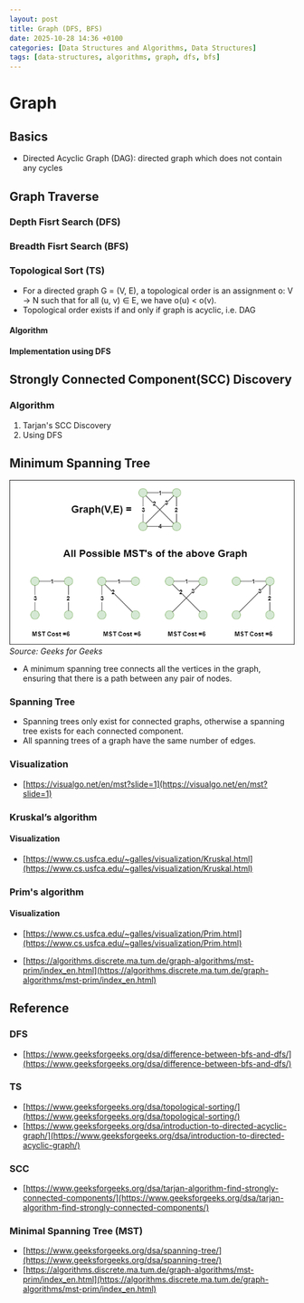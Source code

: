 ```yaml
---
layout: post
title: Graph (DFS, BFS)
date: 2025-10-28 14:36 +0100
categories: [Data Structures and Algorithms, Data Structures]
tags: [data-structures, algorithms, graph, dfs, bfs]
---
```


# Graph

## Basics

* Directed Acyclic Graph (DAG): directed graph which does not contain any cycles

## Graph Traverse

### Depth Fisrt Search (DFS)

### Breadth Fisrt Search (BFS)

### Topological Sort (TS)

* For a directed graph G = (V, E), a topological order is an assignment o: V → N such that for all (u, v) ∈ E, we have o(u) < o(v).
* Topological order exists if and only if graph is acyclic, i.e. DAG

#### Algorithm

#### Implementation using DFS

## Strongly Connected Component(SCC) Discovery

### Algorithm

1. Tarjan's SCC Discovery
2. Using DFS


## Minimum Spanning Tree

![MST-image](/assets/img/data-structures/mst.png) _Source: Geeks for Geeks_

* A minimum spanning tree connects all the vertices in the graph, ensuring that there is a path between any pair of nodes.

### Spanning Tree

* Spanning trees only exist for connected graphs, otherwise a spanning tree exists for each connected component.
* All spanning trees of a graph have the same number of edges.

### Visualization

* [https://visualgo.net/en/mst?slide=1](https://visualgo.net/en/mst?slide=1)

### Kruskal’s algorithm

#### Visualization

* [https://www.cs.usfca.edu/~galles/visualization/Kruskal.html](https://www.cs.usfca.edu/~galles/visualization/Kruskal.html)

### Prim's algorithm

#### Visualization

* [https://www.cs.usfca.edu/~galles/visualization/Prim.html](https://www.cs.usfca.edu/~galles/visualization/Prim.html)

* [https://algorithms.discrete.ma.tum.de/graph-algorithms/mst-prim/index_en.html](https://algorithms.discrete.ma.tum.de/graph-algorithms/mst-prim/index_en.html)


## Reference

### DFS

* [https://www.geeksforgeeks.org/dsa/difference-between-bfs-and-dfs/](https://www.geeksforgeeks.org/dsa/difference-between-bfs-and-dfs/)

### TS
* [https://www.geeksforgeeks.org/dsa/topological-sorting/](https://www.geeksforgeeks.org/dsa/topological-sorting/)
* [https://www.geeksforgeeks.org/dsa/introduction-to-directed-acyclic-graph/](https://www.geeksforgeeks.org/dsa/introduction-to-directed-acyclic-graph/)

### SCC
* [https://www.geeksforgeeks.org/dsa/tarjan-algorithm-find-strongly-connected-components/](https://www.geeksforgeeks.org/dsa/tarjan-algorithm-find-strongly-connected-components/)

### Minimal Spanning Tree (MST)
* [https://www.geeksforgeeks.org/dsa/spanning-tree/](https://www.geeksforgeeks.org/dsa/spanning-tree/)
* [https://algorithms.discrete.ma.tum.de/graph-algorithms/mst-prim/index_en.html](https://algorithms.discrete.ma.tum.de/graph-algorithms/mst-prim/index_en.html)